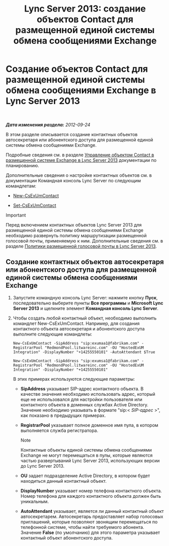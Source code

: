 ﻿---
title: 'Lync Server 2013: создание объектов Contact для размещенной единой системы обмена сообщениями Exchange'
TOCTitle: Создание объектов Contact для размещенной единой системы обмена сообщениями Exchange
ms:assetid: a39be52f-488a-4523-ad5f-ce1f0d681959
ms:mtpsurl: https://technet.microsoft.com/ru-ru/library/Gg412765(v=OCS.15)
ms:contentKeyID: 49310736
ms.date: 05/19/2016
mtps_version: v=OCS.15
ms.translationtype: HT
---

# Создание объектов Contact для размещенной единой системы обмена сообщениями Exchange в Lync Server 2013

 

_**Дата изменения раздела:** 2012-09-24_

В этом разделе описывается создание контактных объектов автосекретаря или абонентского доступа для размещенной единой системы обмена сообщениями Exchange.

Подробные сведения см. в разделе [Управление объектом Contact в размещенной системе Exchange в Lync Server 2013](lync-server-2013-hosted-exchange-contact-object-management.md) документации по планированию.

Дополнительные сведения о настройке контактных объектов см. в документации Командная консоль Lync Server по следующим командлетам:

  - [New-CsExUmContact](https://docs.microsoft.com/en-us/powershell/module/skype/New-CsExUmContact)

  - [Set-CsExUmContact](https://docs.microsoft.com/en-us/powershell/module/skype/Set-CsExUmContact)

> [!IMPORTANT]  
> Перед включением контактных объектов Lync Server 2013 для размещенной единой системы обмена сообщениями Exchange необходимо развернуть политику маршрутизации размещенной голосовой почты, применяемую к ним. Дополнительные сведения см. в разделе <a href="lync-server-2013-hosted-voice-mail-policies.md">Политики размещенной голосовой почты в Lync Server 2013</a>.

## Создание контактных объектов автосекретаря или абонентского доступа для размещенной единой системы обмена сообщениями Exchange

1.  Запустите командную консоль Lync Server: нажмите кнопку **Пуск**, последовательно выберите пункты **Все программы** и **Microsoft Lync Server 2013** и щелкните элемент **Командная консоль Lync Server**.

2.  Чтобы создать любой контактный объект, необходимо выполнить командлет New-CsExUmContact. Например, для создания контактного объекта автосекретаря и абонентского доступа выполните следующие командлеты:
    
    ```
    New-CsExUmContact -SipAddress "sip:exumaa1@fabrikam.com" -RegistrarPool "RedmondPool.litwareinc.com" -OU "HostedExUM Integration" -DisplayNumber "+14255550101" -AutoAttendant $True
    ```
    ```
    New-CsExUmContact -SipAddress "sip:exumsa1@fabrikam.com" -RegistrarPool "RedmondPool.litwareinc.com" -OU "HostedExUM Integration" -DisplayNumber "+14255550101"
    ```
    
    В этих примерах используются следующие параметры:
    
      - **SipAddress** указывает SIP-адрес контактного объекта. В качестве значения необходимо использовать адрес, который еще не использовался для настройки пользователя или контактного объекта в доменных службах Active Directory. Значение необходимо указывать в формате "sip:\< *SIP-адрес* \>", как показано в предыдущих примерах.
    
      - **RegistrarPool** указывает полное доменное имя пула, в котором выполняется служба регистратора.
        
        > [!NOTE]  
        > Контактные объекты единой системы обмена сообщениями Exchange не могут перемещаться в пулы, которые являются частью развертываний Lync Server 2013, использующих версии до Lync Server 2013.    
      - **OU** задает подразделение Active Directory, в котором будет находиться данный контактный объект.
    
      - **DisplayNumber** указывает номер телефона контактного объекта. Номер телефона для каждого контактного объекта должен быть уникальным.
    
      - **AutoAttendant** указывает, является ли данный контактный объект автосекретарем. Автосекретарь предоставляет набор голосовых приглашений, которые позволяют звонящим перемещаться по телефонной системе, чтобы найти требуемого абонента. Значение **False** (по умолчанию) для этого параметра указывает контактный объект абонентского доступа.

